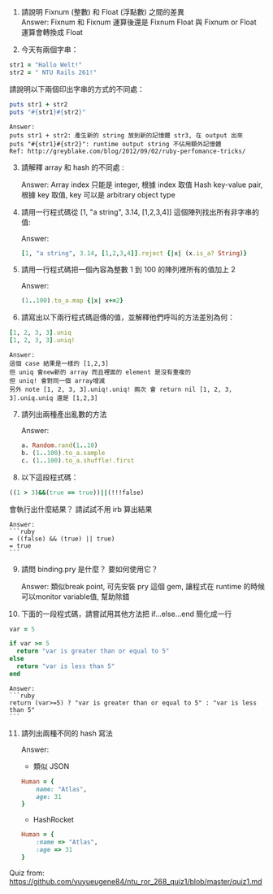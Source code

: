 1. 請說明 Fixnum (整數) 和 Float (浮點數) 之間的差異<br/>
    Answer:
    Fixnum 和 Fixnum 運算後還是 Fixnum
    Float 與 Fixnum or Float 運算會轉換成 Float

2. 今天有兩個字串：
  ```ruby 
  str1 = "Hallo Welt!" 
  str2 = " NTU Rails 261!"
  ```
請說明以下兩個印出字串的方式的不同處：
  ```ruby
  puts str1 + str2
  puts "#{str1}#{str2}"
  ```
    Answer:
    puts str1 + str2: 產生新的 string 放到新的記憶體 str3, 在 output 出來
    puts "#{str1}#{str2}": runtime output string 不佔用額外記憶體
    Ref: http://greyblake.com/blog/2012/09/02/ruby-perfomance-tricks/


3. 請解釋 array 和 hash 的不同處 :

    Answer:
    Array index 只能是 integer, 根據 index 取值
    Hash key-value pair, 根據 key 取值, key 可以是 arbitrary object type

4. 請用一行程式碼從 [1, "a string", 3.14, [1,2,3,4]] 這個陣列找出所有非字串的值:

    Answer:
    ```ruby
    [1, "a string", 3.14, [1,2,3,4]].reject {|x| (x.is_a? String)}
    ```

5. 請用一行程式碼把一個內容為整數 1 到 100 的陣列裡所有的值加上 2

    Answer:
    ```ruby
    (1..100).to_a.map {|x| x+=2}
    ```
6. 請寫出以下兩行程式碼迴傳的值，並解釋他們呼叫的方法差別為何：
  ```ruby
  [1, 2, 3, 3].uniq
  [1, 2, 3, 3].uniq!
  ```
  
    Answer:
    這個 case 結果是一樣的 [1,2,3]
    但 uniq 會new新的 array 而且裡面的 element 是沒有重複的
    但 uniq! 會對同一個 array增減
    另外 note [1, 2, 3, 3].uniq!.uniq! 兩次 會 return nil [1, 2, 3, 3].uniq.uniq 還是 [1,2,3]  

7. 請列出兩種產出亂數的方法

    Answer:
    ```ruby
    a. Random.rand(1..10)
    b. (1..100).to_a.sample
    c. (1..100).to_a.shuffle!.first
    ```

8. 以下這段程式碼：
  ```ruby
  ((1 > 3)&&(true == true))||(!!!false)
  ```
  會執行出什麼結果？ 請試試不用 irb 算出結果
  
    Answer:
    ```ruby
    = ((false) && (true) || true)
    = true
    ```

9. 請問 binding.pry 是什麼？ 要如何使用它？

    Answer:
    類似break point, 可先安裝 pry 這個 gem, 讓程式在 runtime 的時候可以monitor variable值, 幫助除錯

10. 下面的一段程式碼，請嘗試用其他方法把 if...else...end 簡化成一行
  ```ruby
  var = 5

  if var >= 5
    return "var is greater than or equal to 5"
  else
    return "var is less than 5"
  end
  ```

    Answer:
    ```ruby
    return (var>=5) ? "var is greater than or equal to 5" : "var is less than 5"
    ```

11. 請列出兩種不同的 hash 寫法
    
    Answer:
    * 類似 JSON
    ```ruby
    Human = {
        name: "Atlas",
        age: 31
    }
    ```

    * HashRocket
    ```ruby
    Human = {
        :name => "Atlas",
        :age => 31
    }
    ```
Quiz from:
<https://github.com/yuyueugene84/ntu_ror_268_quiz1/blob/master/quiz1.md>

